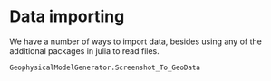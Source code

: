 # Data importing

We have a number of ways to import data, besides using any of the additional packages in julia to read files.

```@docs
GeophysicalModelGenerator.Screenshot_To_GeoData
```
